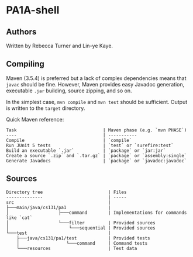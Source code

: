 # PA1A-shell

## Authors

Written by Rebecca Turner and Lin-ye Kaye.

## Compiling

Maven (3.5.4) is preferred but a lack of complex dependencies means that
`javac` should be fine. However, Maven provides easy Javadoc generation,
executable `.jar` building, source zipping, and so on.

In the simplest case, `mvn compile` and `mvn test` should be sufficient. Output
is written to the `target` directory.

Quick Maven reference:

    Task                                 | Maven phase (e.g. `mvn PHASE`)
    ----                                 | -----------
    Compile                              | `compile`
    Run JUnit 5 tests                    | `test` or `surefire:test`
    Build an executable `.jar`           | `package` or `jar:jar`
    Create a source `.zip` and `.tar.gz` | `package` or `assembly:single`
    Generate Javadocs                    | `package` or `javadoc:javadoc`

## Sources

    Directory tree                         | Files
    --------------                         | -----
    src                                    |
    ├───main/java/cs131/pa1                |
    │                   ├───command        | Implementations for commands like `cat`
    │                   └───filter         | Provided sources
    │                       └───sequential | Provided sources
    └───test                               |
        ├───java/cs131/pa1/test            | Provided tests
        │                  └───command     | Command tests
        └───resources                      | Test data
